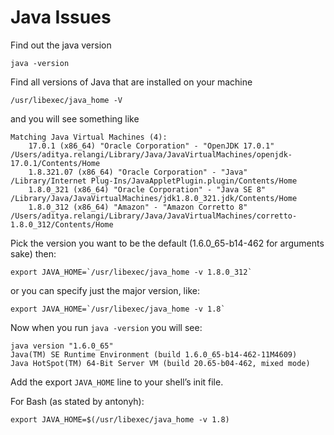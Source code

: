 # Java Issues


Find out the java version

`java -version`

Find all versions of Java that are installed on your machine

`/usr/libexec/java_home -V`

and you will see something like 

```
Matching Java Virtual Machines (4):
    17.0.1 (x86_64) "Oracle Corporation" - "OpenJDK 17.0.1" /Users/aditya.relangi/Library/Java/JavaVirtualMachines/openjdk-17.0.1/Contents/Home
    1.8.321.07 (x86_64) "Oracle Corporation" - "Java" /Library/Internet Plug-Ins/JavaAppletPlugin.plugin/Contents/Home
    1.8.0_321 (x86_64) "Oracle Corporation" - "Java SE 8" /Library/Java/JavaVirtualMachines/jdk1.8.0_321.jdk/Contents/Home
    1.8.0_312 (x86_64) "Amazon" - "Amazon Corretto 8" /Users/aditya.relangi/Library/Java/JavaVirtualMachines/corretto-1.8.0_312/Contents/Home
```

Pick the version you want to be the default (1.6.0_65-b14-462 for arguments sake) then:

```
export JAVA_HOME=`/usr/libexec/java_home -v 1.8.0_312`
```

or you can specify just the major version, like:

```
export JAVA_HOME=`/usr/libexec/java_home -v 1.8`
```

Now when you run `java -version` you will see:

```
java version "1.6.0_65"
Java(TM) SE Runtime Environment (build 1.6.0_65-b14-462-11M4609)
Java HotSpot(TM) 64-Bit Server VM (build 20.65-b04-462, mixed mode)
```

Add the export `JAVA_HOME` line to your shell’s init file.

For Bash (as stated by antonyh):

`export JAVA_HOME=$(/usr/libexec/java_home -v 1.8)`